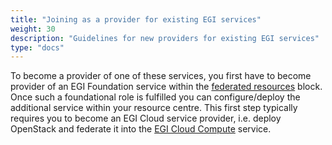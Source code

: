```yaml
---
title: "Joining as a provider for existing EGI services"
weight: 30
description: "Guidelines for new providers for existing EGI services"
type: "docs"
---
```


To become a provider of one of these services, you first have to become provider
of an EGI Foundation service within the
[federated resources](../federated-resource-center) block. Once such a
foundational role is fulfilled you can configure/deploy the additional service
within your resource centre. This first step typically requires you to become an
EGI Cloud service provider, i.e. deploy OpenStack and federate it into the
[EGI Cloud Compute](../../../cloud-compute) service.
